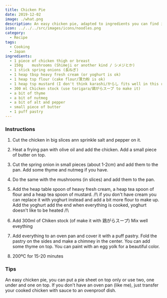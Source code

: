 ```yaml
---
title: Chicken Pie
date: 2019-12-02
image: ./what.png
description: An easy chicken pie, adapted to ingredients you can find in Japan.
icon: ../../../src/images/icons/noodles.png
category:
  - Recipe
tags:
  - Cooking
  - Japan
ingredients:
  - 1 piece of chicken thigh or breast
  - 150g 	mushrooms (Shimeji or another kind / シメジとか)
  - 1 stick spring onions (長ねぎ)
  - 1 heap tbsp heavy fresh cream (or yoghurt is ok)
  - 1 heap tsp flour (cake flour/薄力粉 is ok)
  - 1 heap tsp mustard (I don't think karashi/からし fits well in this recipe)
  - 300 ml Chicken stock (use torigara/鶏がらスープ to make it)
  - a bit of thyme
  - a bit of nutmeg
  - a bit of alt and pepper
  - small piece of butter
  - 1 puff pastry
---
```


### Instructions

1. Cut the chicken in big slices ann sprinkle salt and pepper on it.
2. Heat a frying pan with olive oil and add the chicken. Add a small piece of butter on top.

3. Cut the spring onion in small pieces (about 1-2cm) and add them to the pan. Add some thyme and nutmeg if you have.
4. Do the same with the mushrooms (in slices) and add them to the pan.
5. Add the heap table spoon of heavy fresh cream, a heap tea spoon of flour and a heap tea spoon of mustard. /!\ if you don't have cream you can replace it with yoghurt instead and add a bit more flour to make up. Add the yoghurt add the end when everything is cooked, yoghurt doesn't like to be heated /!\
6. Add 300ml of Chiken stock (of make it with 鶏がらスープ)
   Mix well eveything
7. Add everything to an oven pan and cover it with a puff pastry. Fold the pastry on the sides and make a chimney in the center. You can add some thyme on top.
   You can paint with an egg yolk for a beautiful color.
8. 200ºC for 15-20 minutes

### Tips

An easy chicken pie, you can put a pie sheet on top only or use two, one under and one on top.
If you don't have an oven pan (like me), just transfer your cooked chicken with sauce to an ovenproof dish.
